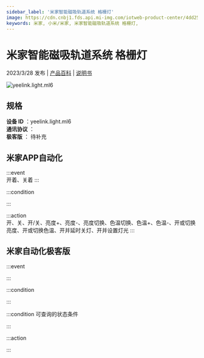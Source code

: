 ```yaml
---
sidebar_label: '米家智能磁吸轨道系统 格栅灯'
image: https://cdn.cnbj1.fds.api.mi-img.com/iotweb-product-center/4dd2562ed91d303c3d7e9a13841a7b15_1663729115482.png?GalaxyAccessKeyId=AKVGLQWBOVIRQ3XLEW&Expires=9223372036854775807&Signature=PnQjYszeivYPHlVCLaQ1WvRcztA=
keywords: 米家, 小米/米家, 米家智能磁吸轨道系统 格栅灯, 
---
```

# 米家智能磁吸轨道系统 格栅灯

2023/3/28 发布 | [产品百科](https://home.mi.com/webapp/content/baike/product/index.html?model=yeelink.light.ml6/) | [说明书](https://home.mi.com/views/introduction.html?model=yeelink.light.ml6&region=cn)

![yeelink.light.ml6](https://cdn.cnbj1.fds.api.mi-img.com/iotweb-product-center/4dd2562ed91d303c3d7e9a13841a7b15_1663729115482.png?GalaxyAccessKeyId=AKVGLQWBOVIRQ3XLEW&Expires=9223372036854775807&Signature=PnQjYszeivYPHlVCLaQ1WvRcztA=)

## 规格  
> 
**设备 ID** ：yeelink.light.ml6  
**通讯协议** ：  
**极客版**  ： 待补充 


## 米家APP自动化  

:::event  
开着、关着
:::

:::condition  

:::

:::action   
开、关、开/关、亮度+、亮度-、亮度切换、色温切换、色温+、色温-、开或切换亮度、开或切换色温、开并延时关灯、开并设置灯光
:::

## 米家自动化极客版  

:::event  

:::

:::condition  

:::

:::condition 可查询的状态条件  

:::

:::action  

:::

        
